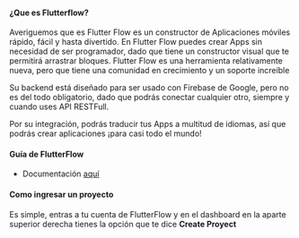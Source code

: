 #### ¿Que es Flutterflow?

Averiguemos que es Flutter Flow es un constructor de Aplicaciones móviles rápido, fácil y hasta divertido. En Flutter Flow puedes crear Apps sin necesidad de ser programador, dado que tiene un constructor visual que te permitirá arrastrar bloques.
Flutter Flow es una herramienta relativamente nueva, pero que tiene una comunidad en crecimiento y un soporte increíble

Su backend está diseñado para ser usado con Firebase de Google, pero no es del todo obligatorio, dado que podrás conectar cualquier otro, siempre y cuando uses API RESTFull.

Por su integración, podrás traducir tus Apps a multitud de idiomas, así que podrás crear aplicaciones ¡para casi todo el mundo!

#### Guía de FlutterFlow 
 - Documentación [aquí](https://docs.flutterflow.io/)

#### Como ingresar un proyecto

Es simple, entras a tu cuenta de FlutterFlow y en el dashboard en la aparte superior derecha tienes la opción que te dice **Create Proyect**
